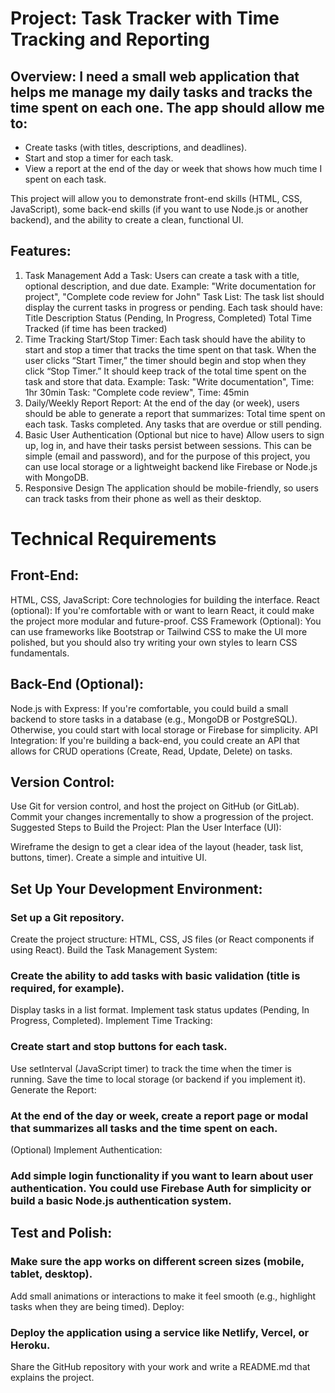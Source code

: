 # Project: Task Tracker with Time Tracking and Reporting

## Overview: I need a small web application that helps me manage my daily tasks and tracks the time spent on each one. The app should allow me to:

* Create tasks (with titles, descriptions, and deadlines).
* Start and stop a timer for each task.
* View a report at the end of the day or week that shows how much time I spent on each task.

This project will allow you to demonstrate front-end skills (HTML, CSS, JavaScript), some back-end skills (if you want to use Node.js or another backend), and the ability to create a clean, functional UI.

## Features:
1. Task Management
Add a Task: Users can create a task with a title, optional description, and due date.
Example: "Write documentation for project", "Complete code review for John"
Task List: The task list should display the current tasks in progress or pending. Each task should have:
Title
Description
Status (Pending, In Progress, Completed)
Total Time Tracked (if time has been tracked)
2. Time Tracking
Start/Stop Timer: Each task should have the ability to start and stop a timer that tracks the time spent on that task. When the user clicks “Start Timer,” the timer should begin and stop when they click “Stop Timer.” It should keep track of the total time spent on the task and store that data.
Example:
Task: "Write documentation", Time: 1hr 30min
Task: "Complete code review", Time: 45min
3. Daily/Weekly Report
Report: At the end of the day (or week), users should be able to generate a report that summarizes:
Total time spent on each task.
Tasks completed.
Any tasks that are overdue or still pending.
4. Basic User Authentication (Optional but nice to have)
Allow users to sign up, log in, and have their tasks persist between sessions.
This can be simple (email and password), and for the purpose of this project, you can use local storage or a lightweight backend like Firebase or Node.js with MongoDB.
5. Responsive Design
The application should be mobile-friendly, so users can track tasks from their phone as well as their desktop.





# Technical Requirements

## Front-End:
HTML, CSS, JavaScript: Core technologies for building the interface.
React (optional): If you're comfortable with or want to learn React, it could make the project more modular and future-proof.
CSS Framework (Optional): You can use frameworks like Bootstrap or Tailwind CSS to make the UI more polished, but you should also try writing your own styles to learn CSS fundamentals.

## Back-End (Optional):
Node.js with Express: If you're comfortable, you could build a small backend to store tasks in a database (e.g., MongoDB or PostgreSQL). Otherwise, you could start with local storage or Firebase for simplicity.
API Integration: If you're building a back-end, you could create an API that allows for CRUD operations (Create, Read, Update, Delete) on tasks.

## Version Control:
Use Git for version control, and host the project on GitHub (or GitLab). Commit your changes incrementally to show a progression of the project.
Suggested Steps to Build the Project:
Plan the User Interface (UI):

Wireframe the design to get a clear idea of the layout (header, task list, buttons, timer).
Create a simple and intuitive UI.


## Set Up Your Development Environment:

### Set up a Git repository.
Create the project structure: HTML, CSS, JS files (or React components if using React).
Build the Task Management System:

### Create the ability to add tasks with basic validation (title is required, for example).
Display tasks in a list format.
Implement task status updates (Pending, In Progress, Completed).
Implement Time Tracking:

### Create start and stop buttons for each task.
Use setInterval (JavaScript timer) to track the time when the timer is running.
Save the time to local storage (or backend if you implement it).
Generate the Report:

### At the end of the day or week, create a report page or modal that summarizes all tasks and the time spent on each.
(Optional) Implement Authentication:

### Add simple login functionality if you want to learn about user authentication. You could use Firebase Auth for simplicity or build a basic Node.js authentication system.


## Test and Polish:

### Make sure the app works on different screen sizes (mobile, tablet, desktop).
Add small animations or interactions to make it feel smooth (e.g., highlight tasks when they are being timed).
Deploy:

### Deploy the application using a service like Netlify, Vercel, or Heroku.
Share the GitHub repository with your work and write a README.md that explains the project.